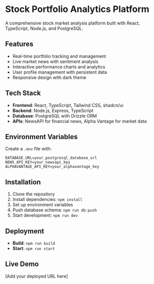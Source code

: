 # Stock Portfolio Analytics Platform

A comprehensive stock market analysis platform built with React, TypeScript, Node.js, and PostgreSQL.

## Features

- Real-time portfolio tracking and management
- Live market news with sentiment analysis
- Interactive performance charts and analytics
- User profile management with persistent data
- Responsive design with dark theme

## Tech Stack

- **Frontend**: React, TypeScript, Tailwind CSS, shadcn/ui
- **Backend**: Node.js, Express, TypeScript
- **Database**: PostgreSQL with Drizzle ORM
- **APIs**: NewsAPI for financial news, Alpha Vantage for market data

## Environment Variables

Create a `.env` file with:

```
DATABASE_URL=your_postgresql_database_url
NEWS_API_KEY=your_newsapi_key
ALPHAVANTAGE_API_KEY=your_alphavantage_key
```

## Installation

1. Clone the repository
2. Install dependencies: `npm install`
3. Set up environment variables
4. Push database schema: `npm run db:push`
5. Start development: `npm run dev`

## Deployment

- **Build**: `npm run build`
- **Start**: `npm run start`

## Live Demo

[Add your deployed URL here]